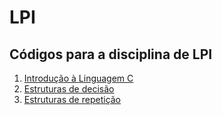 # LPI
## Códigos para a disciplina de LPI

1. [Introdução à Linguagem C](https://github.com/jauberth/LPI/tree/main/aula%2001)
2. [Estruturas de decisão](https://github.com/jauberth/LPI/tree/main/aula%2002)
3. [Estruturas de repetição](https://github.com/jauberth/LPI/tree/main/aula%2003)
